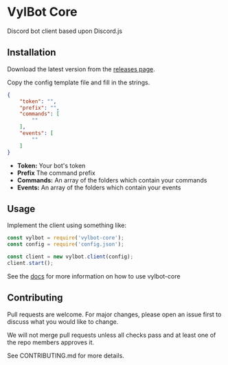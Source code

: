 # VylBot Core

Discord bot client based upon Discord.js 

## Installation

Download the latest version from the [releases page](https://gitlab.vylpes.com/Vylpes/vylbot-core/-/releases).

Copy the config template file and fill in the strings.

```json
{
    "token": "",
    "prefix": "",
    "commands": [
        ""
    ],
    "events": [
        ""
    ]
}
```

* **Token:** Your bot's token
* **Prefix** The command prefix
* **Commands:** An array of the folders which contain your commands
* **Events:** An array of the folders which contain your events

## Usage

Implement the client using something like:

```js
const vylbot = require('vylbot-core');
const config = require('config.json');

const client = new vylbot.client(config);
client.start();
```

See the [docs](https://gitlab.vylpes.com/Vylpes/vylbot-core/-/wikis/home) for more information on how to use vylbot-core

## Contributing

Pull requests are welcome. For major changes, please open an issue first to discuss what you would like to change.

We will not merge pull requests unless all checks pass and at least one of the repo members approves it.

See CONTRIBUTING.md for more details.
